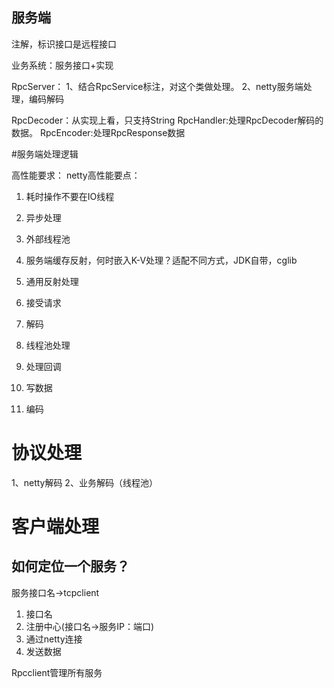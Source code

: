 ## 服务端


注解，标识接口是远程接口


业务系统：服务接口+实现


RpcServer：
1、结合RpcService标注，对这个类做处理。
2、netty服务端处理，编码解码


RpcDecoder：从实现上看，只支持String
RpcHandler:处理RpcDecoder解码的数据。
RpcEncoder:处理RpcResponse数据

#服务端处理逻辑

高性能要求：
netty高性能要点：
1. 耗时操作不要在IO线程
2. 异步处理
3. 外部线程池
4. 服务端缓存反射，何时嵌入K-V处理？适配不同方式，JDK自带，cglib
5. 通用反射处理

1. 接受请求
2. 解码
3. 线程池处理
4. 处理回调
5. 写数据
6. 编码

# 协议处理
1、netty解码
2、业务解码（线程池）


# 客户端处理

## 如何定位一个服务？

服务接口名->tcpclient

1. 接口名
2. 注册中心(接口名->服务IP：端口)
3. 通过netty连接
4. 发送数据

Rpcclient管理所有服务






